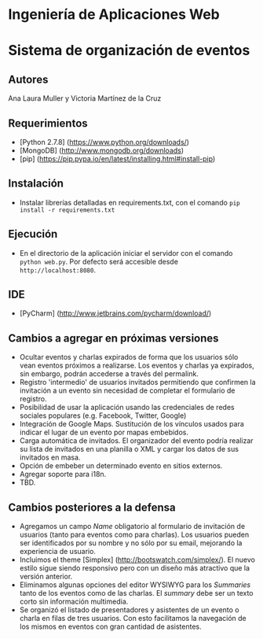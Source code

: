 # Ingeniería de Aplicaciones Web
# Sistema de organización de eventos

## Autores
Ana Laura Muller y Victoria Martínez de la Cruz

## Requerimientos
- [Python 2.7.8] (https://www.python.org/downloads/)
- [MongoDB] (http://www.mongodb.org/downloads)
- [pip] (https://pip.pypa.io/en/latest/installing.html#install-pip)

## Instalación

- Instalar librerías detalladas en requirements.txt, con el comando `pip install -r requirements.txt`

## Ejecución

- En el directorio de la aplicación iniciar el servidor con el comando `python web.py`. Por defecto
será accesible desde `http://localhost:8080`.

## IDE
- [PyCharm] (http://www.jetbrains.com/pycharm/download/)

## Cambios a agregar en próximas versiones

- Ocultar eventos y charlas expirados de forma que los usuarios sólo vean eventos próximos a realizarse.
  Los eventos y charlas ya expirados, sin embargo, podrán accederse a través del permalink.
- Registro 'intermedio' de usuarios invitados permitiendo que confirmen la invitación a un evento sin
  necesidad de completar el formulario de registro.
- Posibilidad de usar la aplicación usando las credenciales de redes sociales populares (e.g. Facebook, Twitter, Google)
- Integración de Google Maps. Sustitución de los vínculos usados para indicar el lugar de un evento por mapas embebidos.
- Carga automática de invitados. El organizador del evento podría realizar su lista de invitados en una planilla o XML
  y cargar los datos de sus invitados en masa.
- Opción de embeber un determinado evento en sitios externos.
- Agregar soporte para i18n.
- TBD.

## Cambios posteriores a la defensa
- Agregamos un campo *Name* obligatorio al formulario de invitación de usuarios (tanto para eventos como para charlas).
  Los usuarios pueden ser identificados por su nombre y no sólo por su email, mejorando la experiencia de usuario.
- Incluimos el theme [Simplex] (http://bootswatch.com/simplex/). El nuevo estilo sigue siendo responsivo pero con un
  diseño más atractivo que la versión anterior.
- Eliminamos algunas opciones del editor WYSIWYG para los *Summaries* tanto de los eventos como de las charlas. El *summary*
  debe ser un texto corto sin información multimedia.
- Se organizó el listado de presentadores y asistentes de un evento o charla en filas de tres usuarios. Con esto facilitamos la
  navegación de los mismos en eventos con gran cantidad de asistentes.



